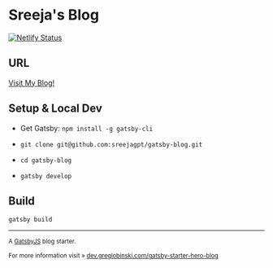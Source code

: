 # Sreeja's Blog
[![Netlify Status](https://api.netlify.com/api/v1/badges/43547c83-5387-4733-8494-2ad223b4f6d4/deploy-status)](https://app.netlify.com/sites/elated-hoover-f53a72/deploys)

## URL

[Visit My Blog!](http://www.sreejagupta.com)

## Setup & Local Dev
- Get Gatsby: `npm install -g gatsby-cli`

- `git clone git@github.com:sreejagpt/gatsby-blog.git`

- `cd gatsby-blog`

- `gatsby develop`

## Build

`gatsby build`

* * *

<sup>A [GatsbyJS](https://www.gatsbyjs.org/) blog starter. <br /><br /></sup>
<sup>For more information visit » [dev.greglobinski.com/gatsby-starter-hero-blog](https://dev.greglobinski.com/gatsby-starter-hero-blog/)</sup>

